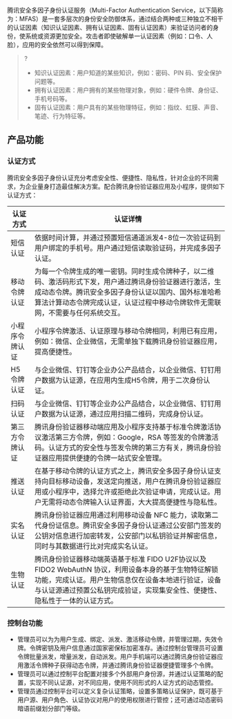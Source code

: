 腾讯安全多因子身份认证服务（Multi-Factor Authentication Service，以下简称为：MFAS）是一套多层次的身份安全防御体系，通过结合两种或三种独立不相干的认证因素（知识认证因素、拥有认证因素、固有认证因素）来验证访问者的身份，使系统或资源更加安全。攻击者即使破解单一认证因素（例如：口令、人脸），应用的安全依然可以得到保障。
>?
>- 知识认证因素：用户知道的某些知识，例如：密码、PIN 码、安全保护问题等。
>- 拥有认证因素：用户拥有的某些物理对象，例如：硬件令牌、身份证、手机号码等。
>- 固有认证因素：用户具有的某些物理特征，例如：指纹、虹膜、声音、笔迹、行为特征等。


## 产品功能
### 认证方式
腾讯安全多因子身份认证充分考虑安全性、便捷性、隐私性，针对企业的不同需求，为企业量身打造最佳解决方案。配合腾讯身份验证器应用及小程序，提供如下认证方式：

| 认证方式       | 认证详情                                                     |
| -------------- | ------------------------------------------------------------ |
| 短信认证       | 依据时间计算，并通过预置短信通道派发4-8位一次验证码到用户绑定的手机号。用户通过短信读取验证码，并完成多因子认证。 |
| 移动令牌认证   | 为每一个令牌生成的唯一密钥。同时生成令牌种子，以二维码、激活码形式下发，用户通过腾讯身份验证器进行激活，生成动态令牌。腾讯安全多因子身份认证以国内、国外标准哈希算法计算动态令牌完成认证，认证过程中移动令牌软件无需联网，不需要与任何系统交互。 |
| 小程序令牌认证 | 小程序令牌激活、认证原理与移动令牌相同，利用已有应用，例如：微信、企业微信，无需单独下载腾讯身份验证器应用，提高便捷性。 |
| H5 令牌认证    | 与企业微信、钉钉等企业办公产品结合，以企业微信、钉钉用户数据为认证源，在应用内生成H5令牌，用于二次身份认证。 |
| 扫码认证       | 与企业微信、钉钉等企业办公产品结合，以企业微信、钉钉用户数据为认证源，通过应用扫描二维码，完成身份认证。 |
| 第三方令牌认证 | 腾讯身份验证器移动端应用及小程序支持基于标准令牌激活协议激活第三方令牌，例如：Google，RSA 等签发的令牌激活码。认证方式的安全性与签发令牌的第三方有关，腾讯身份验证器应用提供便捷的令牌一站式安全管理。 |
| 推送认证       | 在基于移动令牌的认证方式之上，腾讯安全多因子身份认证支持向目标移动设备，发送定向推送，用户在腾讯身份验证器应用或小程序中，选择允许或拒绝此次验证申请，完成认证。用户无需将动态令牌输入认证界面，大大提高便捷性与隐私性。 |
| 实名认证       | 腾讯身份验证器应用通过利用移动设备 NFC 能力，读取第二代身份证信息。腾讯安全多因子身份认证通过公安部门签发的公钥对信息进行加密转发，公安部门以私钥验证并解密信息，同时与其数据进行比对完成实名认证。 |
| 生物认证       | 腾讯身份验证器移动端英语基于标准 FIDO U2F协议以及FIDO2 WebAuthN 协议，利用设备本身的基于生物特征解锁功能，完成认证。用户生物信息仅在设备本地进行验证，设备与认证源通过预置公私钥完成验证，实现集安全性、便捷性、隐私性于一体的认证方式。 |

### 控制台功能
- 管理员可以为为用户生成、绑定、派发、激活移动令牌，并管理过期，失效令牌。令牌密钥及用户信息通过国家密保标加密准存。通过控制台管理员可设置令牌批量派发，增量派发，自动派发。用户手机端可以通过腾讯身份验证器应用激活令牌种子获得动态令牌，并通过腾讯身份验证器便捷管理多个令牌。
- 管理员可以通过控制平台配置对接多个外部用户身份源，并通过认证策略的配置，实现不同认证源，对不同应用，使用不同形式的人证方式的动态管控。
- 管理员通过控制平台可以定义复杂认证策略，设置多策略认证保护，既可基于用户源、用户角色、认证协议对用户的使用权限进行管控；还可通过动态密码暗语前缀划分部门等级。
